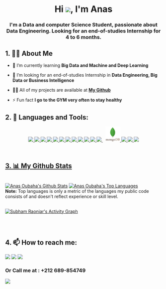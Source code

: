 <h1 align="center">Hi <img src="https://raw.githubusercontent.com/MartinHeinz/MartinHeinz/master/wave.gif" width="30px">, I'm Anas</h1>
<h3 align="center">I'm a Data and computer Science Student, passionate about <b>Data Engineering</b>. Looking for an end-of-studies Internship for 4 to 6 months.</h3>


## 1. 🙋‍♂️ About Me

- 🌱 I’m currently learning **Big Data and Machine and Deep Learning**

- 👯 I’m looking for an end-of-studies Internship in **Data Engineering, Big Data or Business Intelligence**

- 👨‍💻 All of my projects are available at **[My Github](https://github.com/anasoubaha)**

- ⚡ Fun fact **I go to the GYM very often to stay healthy**

## 2. 🚀 Languages and Tools:

<p align="center">
    <a href="https://www.python.org" target="_blank"> <img src="https://img.icons8.com/color/48/000000/python.png"/> 
    <a href="https://www.java.com" target="_blank"> <img src="https://img.icons8.com/color/48/000000/java-coffee-cup-logo.png"/>
    <a href="https://sql.sh/" target="_blank"> <img src="https://img.icons8.com/external-flat-juicy-fish/48/000000/external-sql-coding-and-development-flat-flat-juicy-fish.png"/>
    <a href="https://en.wikipedia.org/wiki/Bash_(Unix_shell)#:~:text=Bash%20is%20a%20Unix%20shell,shell%20for%20most%20Linux%20distributions.&text=Bash%20can%20also%20read%20and,file%2C%20called%20a%20shell%20script." target="_blank"><img src="https://img.icons8.com/color-glass/48/000000/console.png"/>
    <a href="https://www.r-project.org/" target="_blank"><img src="https://img.icons8.com/external-becris-flat-becris/48/000000/external-r-data-science-becris-flat-becris.png"/>
    <a href="https://git-scm.com/" target="_blank"> <img src="https://img.icons8.com/color/48/000000/git.png"/>
    <a href="https://www.docker.com/" target="_blank"> <img src="https://www.vectorlogo.zone/logos/docker/docker-icon.svg"/>
    <a href="https://hadoop.apache.org/" target="_blank"> <img src="https://img.icons8.com/color/48/000000/hadoop-distributed-file-system.png"/>
    <a href="https://spark.apache.org/" target="_blank"> <img src="https://www.vectorlogo.zone/logos/apache_spark/apache_spark-ar21.svg"/>
    <a href="https://hive.apache.org/" target="_blank"> <img src="https://www.vectorlogo.zone/logos/apache_hive/apache_hive-ar21.svg"/>
    <a href="https://www.postgresql.org/" target="_blank"> <img src="https://www.vectorlogo.zone/logos/postgresql/postgresql-ar21.svg"/>
    <a style="padding-right:8px;" href="https://www.mysql.com/" target="_blank"> <img src="https://img.icons8.com/fluent/50/000000/mysql-logo.png"/>
    <a href="https://www.mongodb.com/" target="_blank"> <img src="https://raw.githubusercontent.com/devicons/devicon/master/icons/mongodb/mongodb-original-wordmark.svg" alt="mongodb" width="48" height="48"/>
    <a href="https://azure.microsoft.com/fr-fr/" target="_blank"> <img src="https://www.vectorlogo.zone/logos/microsoft_azure/microsoft_azure-ar21.svg"/>
    <a href="https://aws.amazon.com/" target="_blank"> <img src="https://www.vectorlogo.zone/logos/amazon_aws/amazon_aws-ar21.svg"/>  
    <a href="https://powerbi.microsoft.com/fr/" target="_blank"> <img src="https://www.vectorlogo.zone/logos/microsoft_powerbi/microsoft_powerbi-ar21.svg"/> 
    
</p>

<br/>


## 3. 📊 My Github Stats

  <br/>
    <a href="https://github.com/anasoubaha/github-readme-stats"><img alt="Anas Oubaha's Github Stats" src="https://github-readme-stats.vercel.app/api?username=anasoubaha&show_icons=true&count_private=true&theme=react&hide_border=true&bg_color=0D1117" /></a>
  <a href="https://github.com/anasoubaha/github-readme-stats"><img alt="Anas Oubaha's Top Languages" src="https://github-readme-stats.vercel.app/api/top-langs/?username=anasoubaha&langs_count=8&count_private=true&layout=compact&theme=react&hide_border=true&bg_color=0D1117" /></a>
  <br/>
  <b>Note:</b> Top languages is only a metric of the languages my public code consists of and doesn't reflect experience or skill level.


<br/>
<br/>

<a href="https://github.com/anasoubaha/github-readme-activity-graph"><img alt="Subham Raoniar's Activity Graph" src="https://activity-graph.herokuapp.com/graph?username=anasoubaha&bg_color=0D1117&color=5BCDEC&line=5BCDEC&point=FFFFFF&hide_border=true" /></a>

<br/>
<br/>

## 4. 📫 How to reach me:
<p align="left">


<a href = "mailto:anasoubaha19@gmail.com"><img src="https://img.icons8.com/color/48/000000/gmail-new.png"/></a>
<a href = "mailto:aoubaha@insea.ac.ma"><img src="https://img.icons8.com/fluency/48/000000/microsoft-outlook-2019.png"/></a>
<a href = "https://www.linkedin.com/in/anas-oubaha/"><img src="https://img.icons8.com/fluent/48/000000/linkedin.png"/></a>

<script>
function copyURI() {
    /* Get the text field */
    var copyText = document.getElementById("myInput");
    /* Select the text field */
    copyText.select();
    copyText.setSelectionRange(0, 99999); /* For mobile devices */
    /* Copy the text inside the text field */
    navigator.clipboard.writeText(copyText.value);
    /* Alert the copied text */
    alert("Copied the text: " + copyText.value);
}
</script>

<h3>Or Call me at : +212 689-854749</h3>
<a style="padding-top:15px;" href="+212 689-854749" onclick="copyURI()"><img src="https://img.icons8.com/color/48/000000/apple-phone.png"/></a>


</p>

